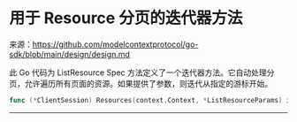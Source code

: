 # 用于 Resource 分页的迭代器方法

来源：https://github.com/modelcontextprotocol/go-sdk/blob/main/design/design.md

此 Go 代码为 ListResource Spec 方法定义了一个迭代器方法。它自动处理分页，允许遍历所有页面的资源。如果提供了参数，则迭代从指定的游标开始。

```Go
func (*ClientSession) Resources(context.Context, *ListResourceParams) iter.Seq2[Resource, error]
```

--------------------------------
